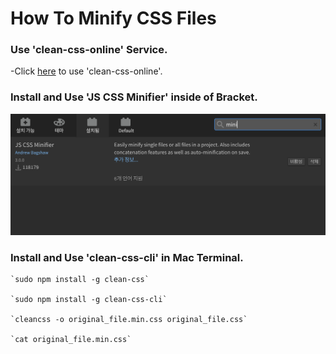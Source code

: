 # How To Minify CSS Files

### Use 'clean-css-online' Service.
-Click [here](http://adam.id.au/clean-css-online/) to use 'clean-css-online'.


### Install and Use 'JS CSS Minifier' inside of Bracket.
![bracket_minifier](../image/bracket_minifier.png)


### Install and Use 'clean-css-cli' in Mac Terminal.
    `sudo npm install -g clean-css`
    
    `sudo npm install -g clean-css-cli`
    
    `cleancss -o original_file.min.css original_file.css`
    
    `cat original_file.min.css`

